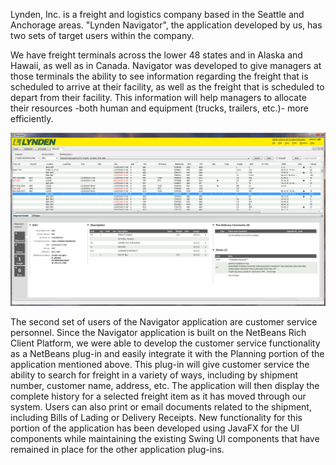 Lynden, Inc. is a freight and logistics company based in the Seattle and Anchorage areas. 
"Lynden Navigator", the application developed by us, has two sets of target users within the company.

We have freight terminals across the lower 48 states and in Alaska and Hawaii, as well as in Canada. 
Navigator was developed to give managers at those terminals the ability to see information regarding 
the freight that is scheduled to arrive at their facility, as well as the freight that is scheduled to 
depart from their facility. This information will help managers to allocate their resources -both human 
and equipment (trucks, trailers, etc.)- more efficiently.

[![Screen 1](screen1.png)]()

The second set of users of the Navigator application are customer service personnel. Since the Navigator 
application is built on the NetBeans Rich Client Platform, we were able to develop the customer service 
functionality as a NetBeans plug-in and easily integrate it with the Planning portion of the application 
mentioned above. This plug-in will give customer service the ability to search for freight in a variety of 
ways, including by shipment number, customer name, address, etc. The application will then display the 
complete history for a selected freight item as it has moved through our system. Users can also print or 
email documents related to the shipment, including Bills of Lading or Delivery Receipts. New functionality 
for this portion of the application has been developed using JavaFX for the UI components while maintaining
the existing Swing UI components that have remained in place for the other application plug-ins.